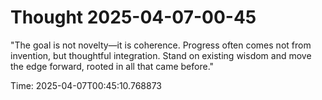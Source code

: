 # Thought 2025-04-07-00-45

"The goal is not novelty—it is coherence. Progress often comes not from invention, but thoughtful integration. Stand on existing wisdom and move the edge forward, rooted in all that came before."

Time: 2025-04-07T00:45:10.768873
